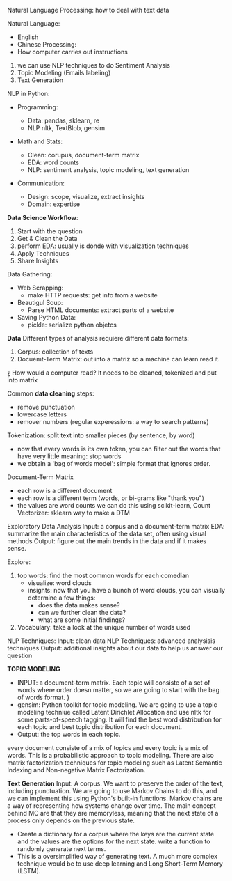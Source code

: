 Natural Language Processing: how to deal with text data

Natural Language: 
- English
- Chinese
Processing: 
- How computer carries out instructions

1. we can use NLP techniques to do Sentiment Analysis
2. Topic Modeling (Emails labeling)
3. Text Generation 

NLP in Python:
- Programming:
  - Data: pandas, sklearn, re
  - NLP nltk, TextBlob, gensim

- Math and Stats: 
  - Clean: corupus, document-term matrix
  - EDA: word counts
  - NLP: sentiment analysis, topic modeling, text generation
  
- Communication: 
  - Design: scope, visualize, extract insights
  - Domain: expertise

**Data Science Workflow**: 
1. Start with the question
2. Get & Clean the Data
3. perform EDA: usually is donde with visualization techniques
4. Apply Techniques
5. Share Insights

Data Gathering:
 - Web Scrapping:
   - make HTTP requests: get info from a website
 - Beautigul Soup:
   - Parse HTML documents: extract parts of a website
- Saving Python Data: 
  - pickle: serialize python objetcs

**Data**
Different types of analysis requiere different data formats:
1. Corpus: collection of texts
2. Docuemt-Term Matrix: out into a matriz so a machine can learn read it.

¿ How would a computer read? It needs to be cleaned, tokenized and put into matrix

Common **data cleaning** steps: 
- remove punctuation 
- lowercase letters
- remover numbers
(regular experessions: a way to search patterns)

Tokenization: 
split text into smaller pieces (by sentence, by word)
- now that every words is its own token, you can filter out the words that have very little meaning: stop words
- we obtain a 'bag of words model': simple format that ignores order. 

Document-Term Matrix
- each row is a different document
- each row is a different term (words, or bi-grams like "thank you")
- the values are word counts
we can do this using scikit-learn, Count Vectorizer: sklearn way to make a DTM

Exploratory Data Analysis
Input: a corpus and a document-term matrix
EDA: summarize the main characteristics of the data set, often using visual methods
Output: figure out the main trends in the data and if it makes sense. 

Explore:
1. top words: find the most common words for each comedian
    - visualize: word clouds
    - insights: now that you have a bunch of word clouds, you can visually determine a few things:
      - does the data makes sense?
      - can we further clean the data?
      - what are some initial findings?    
2. Vocabulary: take a look at the unique number of words used

NLP Techniques:
Input: clean data
NLP Techniques: advanced analysisis techniques
Output: additional insights about our data to help us answer our question

**TOPIC MODELING**
- INPUT: a document-term matrix. Each topic will consiste of a set of words where order doesn matter, so we are going to start with the bag of words format. }
- gensim: Python toolkit for topic modeling. We are going to use a topic modeling techniue called Latent Dirichlet Allocation and use nltk for some parts-of-speech tagging. It will find the best word distribution for each topic and best topic distribution for each document. 
- Output: the top words in each topic. 

every document consiste of a mix of topics and every topic is a mix of words. 
This is a probabilistic approach to topic modeling. There are also matrix factorization techniques for topic modeling such as Latent Semantic Indexing and Non-negative Matrix Factorization. 

**Text Generation**
Input: A corpus. We want to preserve the order of the text, including punctuation. 
We are going to use Markov Chains to do this, and we can implement this using Python's built-in functions. 
Markov chains are a way of representing how systems change over time. The main concept behind MC are that they are memoryless, meaning that the next state of a process only depends on the previous state. 

- Create a dictionary for a corpus where the keys are the current state and the values are the options for the next state. write a function to randomly generate next terms. 
- This is a oversimplified way of generating text. A much more complex technique would be to use deep learning and Long Short-Term Memory (LSTM).  
